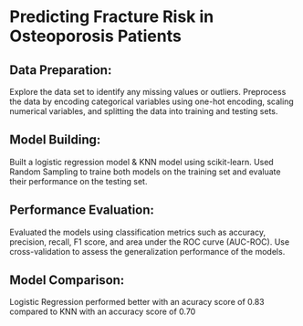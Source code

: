 # Predicting Fracture Risk in Osteoporosis Patients

## Data Preparation:
Explore the data set to identify any missing values or outliers.
Preprocess the data by encoding categorical variables using one-hot encoding, scaling numerical variables, and splitting the data into training and testing sets.

## Model Building:
Built a logistic regression model & KNN model using scikit-learn.
Used Random Sampling to traine both models on the training set and evaluate their performance on the testing set.

## Performance Evaluation:
Evaluated the models using classification metrics such as accuracy, precision, recall, F1 score, and area under the ROC curve (AUC-ROC).
Use cross-validation to assess the generalization performance of the models.

## Model Comparison:
Logistic Regression performed better with an acuracy score of 0.83 compared to KNN with an accuracy score of 0.70
